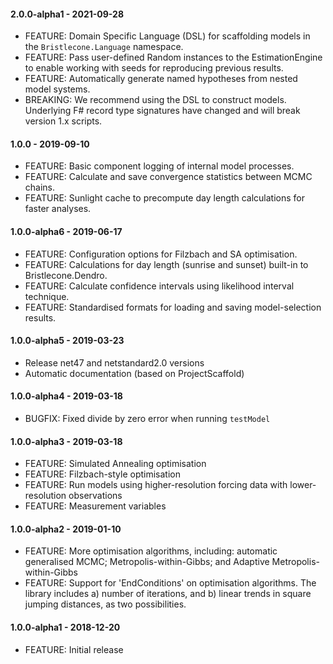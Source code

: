 #### 2.0.0-alpha1 - 2021-09-28
* FEATURE: Domain Specific Language (DSL) for scaffolding models in the `Bristlecone.Language` namespace.
* FEATURE: Pass user-defined Random instances to the EstimationEngine to enable working with seeds for reproducing previous results.
* FEATURE: Automatically generate named hypotheses from nested model systems.
* BREAKING: We recommend using the DSL to construct models. Underlying F# record type signatures have changed and will break version 1.x scripts.

#### 1.0.0 - 2019-09-10
* FEATURE: Basic component logging of internal model processes.
* FEATURE: Calculate and save convergence statistics between MCMC chains.
* FEATURE: Sunlight cache to precompute day length calculations for faster analyses.
#### 1.0.0-alpha6 - 2019-06-17
* FEATURE: Configuration options for Filzbach and SA optimisation.
* FEATURE: Calculations for day length (sunrise and sunset) built-in to Bristlecone.Dendro.
* FEATURE: Calculate confidence intervals using likelihood interval technique.
* FEATURE: Standardised formats for loading and saving model-selection results. 
#### 1.0.0-alpha5 - 2019-03-23
* Release net47 and netstandard2.0 versions
* Automatic documentation (based on ProjectScaffold)
#### 1.0.0-alpha4 - 2019-03-18
* BUGFIX: Fixed divide by zero error when running `testModel`
#### 1.0.0-alpha3 - 2019-03-18
* FEATURE: Simulated Annealing optimisation
* FEATURE: Filzbach-style optimisation
* FEATURE: Run models using higher-resolution forcing data with lower-resolution observations
* FEATURE: Measurement variables
#### 1.0.0-alpha2 - 2019-01-10
* FEATURE: More optimisation algorithms, including: automatic generalised MCMC; Metropolis-within-Gibbs; and Adaptive Metropolis-within-Gibbs
* FEATURE: Support for 'EndConditions' on optimisation algorithms. The library includes a) number of iterations, and b) linear trends in square jumping distances, as two possibilities.
#### 1.0.0-alpha1 - 2018-12-20
* FEATURE: Initial release